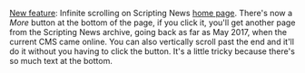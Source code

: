 <a href="https://github.com/scripting/Scripting-News/issues/136">New feature</a>: Infinite scrolling on Scripting News <a href="http://scripting.com/">home page</a>. There's now a <i>More</i> button at the bottom of the page, if you click it, you'll get another page from the Scripting News archive, going back as far as May 2017, when the current CMS came online. You can also vertically scroll past the end and it'll do it without you having to click the button. It's a little tricky because there's so much text at the bottom.
